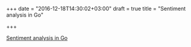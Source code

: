 +++
date = "2016-12-18T14:30:02+03:00"
draft = true
title = "Sentiment analysis in Go"

+++

<p><a href="https://github.com/cdipaolo/sentiment">Sentiment analysis in Go</a></p>
